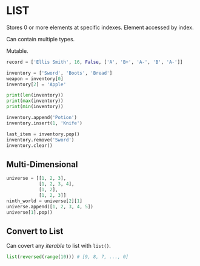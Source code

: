 # LIST

Stores 0 or more elements at specific indexes. Element accessed by index.

Can contain multiple types.

Mutable.

```python
record = ['Ellis Smith', 16, False, ['A', 'B+', 'A-', 'B', 'A-']]

inventory = ['Sword', 'Boots', 'Bread']
weapon = inventory[0]
inventory[2] = 'Apple'

print(len(inventory))
print(max(inventory))
print(min(inventory))

inventory.append('Potion')
inventory.insert(1, 'Knife')

last_item = inventory.pop()
inventory.remove('Sword')
inventory.clear()
```

## Multi-Dimensional

```python
universe = [[1, 2, 3],
            [1, 2, 3, 4],
            [1, 2],
            [1, 2, 3]]
ninth_world = universe[2][1]
universe.append([1, 2, 3, 4, 5])
universe[1].pop()
```

## Convert to List

Can covert any *iterable* to list with `list()`.

```python
list(reversed(range(10))) # [9, 8, 7, ..., 0]
```
